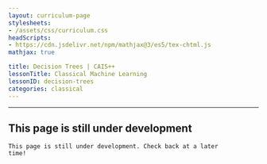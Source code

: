 ```yaml
---
layout: curriculum-page
stylesheets:
- /assets/css/curriculum.css
headScripts:
- https://cdn.jsdelivr.net/npm/mathjax@3/es5/tex-chtml.js
mathjax: true

title: Decision Trees | CAIS++
lessonTitle: Classical Machine Learning
lessonID: decision-trees
categories: classical
---
```

***
## This page is still under development
<code>This page is still under development. Check back at a later time!</code>
